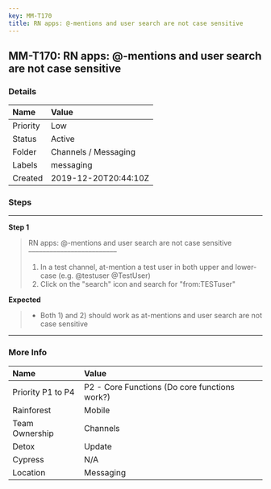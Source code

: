 ```yaml
---
key: MM-T170
title: RN apps: @-mentions and user search are not case sensitive
---
```


## MM-T170: RN apps: @-mentions and user search are not case sensitive

### Details

| Name     | Value                |
| :------- | :------------------- |
| Priority | Low                  |
| Status   | Active               |
| Folder   | Channels / Messaging |
| Labels   | messaging            |
| Created  | 2019-12-20T20:44:10Z |

### Steps

<hr/>

**Step 1**

> <article>RN apps: @-mentions and user search are not case sensitive<br>–––––––––––––––––––––––––<ol><li>In a test channel, at-mention a test user in both upper and lower-case (e.g. @testuser @TestUser)</li><li>Click on the "search" icon and search for "from:TESTuser"</li></ol></article>

**Expected**

> <article><ul><li>Both 1) and 2) should work as at-mentions and user search are not case sensitive</li></ul></article>

<hr/>

### More Info

| Name              | Value                                         |
| :---------------- | :-------------------------------------------- |
| Priority P1 to P4 | P2 - Core Functions (Do core functions work?) |
| Rainforest        | Mobile                                        |
| Team Ownership    | Channels                                      |
| Detox             | Update                                        |
| Cypress           | N/A                                           |
| Location          | Messaging                                     |
